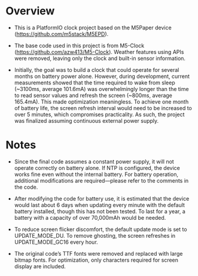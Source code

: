 # Overview

- This is a PlatformIO clock project based on the M5Paper device (https://github.com/m5stack/M5EPD).

- The base code used in this project is from M5-Clock (https://github.com/azw413/M5-Clock). Weather features using APIs were removed, leaving only the clock and built-in sensor information.

- Initially, the goal was to build a clock that could operate for several months on battery power alone. However, during development, current measurements showed that the time required to wake from sleep (~3100ms, average 101.6mA) was overwhelmingly longer than the time to read sensor values and refresh the screen (~800ms, average 165.4mA). This made optimization meaningless. To achieve one month of battery life, the screen refresh interval would need to be increased to over 5 minutes, which compromises practicality. As such, the project was finalized assuming continuous external power supply.

# Notes

- Since the final code assumes a constant power supply, it will not operate correctly on battery alone. If NTP is configured, the device works fine even without the internal battery. For battery operation, additional modifications are required—please refer to the comments in the code.

- After modifying the code for battery use, it is estimated that the device would last about 6 days when updating every minute with the default battery installed, though this has not been tested. To last for a year, a battery with a capacity of over 70,000mAh would be needed.

- To reduce screen flicker discomfort, the default update mode is set to UPDATE_MODE_DU. To remove ghosting, the screen refreshes in UPDATE_MODE_GC16 every hour.

- The original code’s TTF fonts were removed and replaced with large bitmap fonts. For optimization, only characters required for screen display are included.